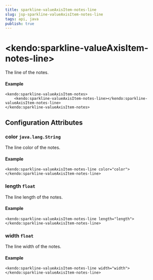```yaml
---
title: sparkline-valueAxisItem-notes-line
slug: jsp-sparkline-valueAxisItem-notes-line
tags: api, java
publish: true
---
```


# \<kendo:sparkline-valueAxisItem-notes-line\>

The line of the notes.

#### Example
    <kendo:sparkline-valueAxisItem-notes>
        <kendo:sparkline-valueAxisItem-notes-line></kendo:sparkline-valueAxisItem-notes-line>
    </kendo:sparkline-valueAxisItem-notes>

## Configuration Attributes

### color `java.lang.String`

The line color of the notes.

#### Example
    <kendo:sparkline-valueAxisItem-notes-line color="color">
    </kendo:sparkline-valueAxisItem-notes-line>

### length `float`

The line length of the notes.

#### Example
    <kendo:sparkline-valueAxisItem-notes-line length="length">
    </kendo:sparkline-valueAxisItem-notes-line>

### width `float`

The line width of the notes.

#### Example
    <kendo:sparkline-valueAxisItem-notes-line width="width">
    </kendo:sparkline-valueAxisItem-notes-line>

 
